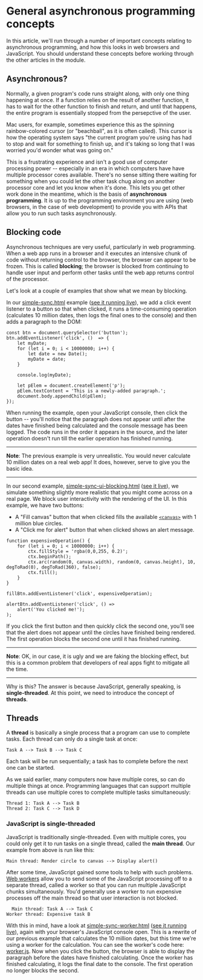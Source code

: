 # General asynchronous programming concepts

In this article, we'll run through a number of important concepts relating to asynchronous programming, and how this looks in web browsers and JavaScript. You should understand these concepts before working through the other articles in the module.

## Asynchronous?

Normally, a given program's code runs straight along, with only one thing happening at once. If a function relies on the result of another function, it has to wait for the other function to finish and return, and until that happens, the entire program is essentially stopped from the persepctive of the user.

Mac users, for example, sometimes experience this as the spinning rainbow-colored cursor (or "beachball", as it is often called). This cursor is how the operating system says "the current program you're using has had to stop and wait for something to finish up, and it's taking so long that I was worried you'd wonder what was going on."

This is a frustrating experience and isn't a good use of computer processing power -- especially in an era in which computers have have multiple processor cores available. There's no sense sitting there waiting for something when you could let the other task chug along on another processor core and let you know when it's done. This lets you get other work done in the meantime, which is the basis of **asynchronous programming**. It is up to the programming environment you are using (web browsers, in the case of web development) to provide you with APIs that allow you to run such tasks asynchronously.

## Blocking code

Asynchronous techniques are very useful, particularly in web programming. When a web app runs in a browser and it executes an intensive chunk of code without returning control to the browser, the browser can appear to be frozen. This is called **blocking**; the browser is blocked from continuing to handle user input and perform other tasks until the web app returns control of the processor.

Let's look at a couple of examples that show what we mean by blocking.

In our [simple-sync.html](https://github.com/AndrewSRea/My_Learning_Port/blob/main/JavaScript/Asynchronous_JS/General_Asynch_Programming_Concepts/simple-sync.html) example ([see it running live]()), we add a click event listener to a button so that when clicked, it runs a time-consuming operation (calculates 10 million dates, then logs the final ones to the console) and then adds a paragraph to the DOM:
```
const btn = document.querySelector('button');
btn.addEventListener('click', ()  => {
    let myDate;
    for (let i = 0; i < 10000000; i++) {
        let date = new Date();
        myDate = date;
    }

    console.log(myDate);

    let pElem = document.createElement('p');
    pElem.textContent = 'This is a newly-added paragraph.';
    document.body.appendChild(pElem);
});
```
When running the example, open your JavaScript console, then click the button -- you'll notice that the paragraph does not appear until after the dates have finished being calculated and the console message has been logged. The code runs in the order it appears in the source, and the later operation doesn't run till the earlier operation has finished running.

<hr>

**Note**: The previous example is very unrealistic. You would never calculate 10 million dates on a real web app! It does, however, serve to give you the basic idea.

<hr>

In our second example, [simple-sync-ui-blocking.html](https://github.com/AndrewSRea/My_Learning_Port/blob/main/JavaScript/Asynchronous_JS/General_Asynch_Programming_Concepts/simple-sync-ui-blocking.html) ([see it live]()), we simulate something slightly more realistic that you might come across on a real page. We block user interactivity with the rendering of the UI. In this example, we have two buttons:

* A "Fill canvas" button that when clicked fills the available [`<canvas>`](https://developer.mozilla.org/en-US/docs/Web/HTML/Element/canvas) with 1 million blue circles.
* A "Click me for alert" button that when clicked shows an alert message.

```
function expensiveOperation() {
    for (let i = 0; i < 10000000; i++) {
        ctx.fillStyle = 'rgba(0,0,255, 0.2)';
        ctx.beginPath();
        ctx.arc(random(0, canvas.width), random(0, canvas.height), 10, degToRad(0), degToRad(360), false);
        ctx.fill();
    }
}

fillBtn.addEventListener('click', expensiveOperation);

alertBtn.addEventListener('click', () => 
    alert('You clicked me!');
);
```
If you click the first button and then quickly click the second one, you'll see that the alert does not appear until the circles have finished being rendered. The first operation blocks the second one until it has finished running.

<hr>

**Note**: OK, in our case, it is ugly and we are faking the blocking effect, but this is a common problem that developers of real apps fight to mitigate all the time.

<hr>

Why is this? The answer is because JavaScript, generally speaking, is **single-threaded**. At this point, we need to introduce the concept of **threads**.

## Threads

A **thread** is basically a single process that a program can use to complete tasks. Each thread can only do a single task at once:
```
Task A --> Task B --> Task C
```
Each task will be run sequentially; a task has to complete before the next one can be started.

As we said earlier, many computers now have multiple cores, so can do multiple things at once. Programming languages that can support multiple threads can use multiple cores to complete multiple tasks simultaneously:
```
Thread 1: Task A --> Task B
Thread 2: Task C --> Task D
```

### JavaScript is single-threaded

JavaScript is traditionally single-threaded. Even with multiple cores, you could only get it to run tasks on a single thread, called the **main thread**. Our example from above is run like this:
```
Main thread: Render circle to canvas --> Display alert()
```
After some time, JavaScript gained some tools to help with such problems. [Web workers](https://developer.mozilla.org/en-US/docs/Web/API/Web_Workers_API) allow you to send some of the JavaScript processing off to a separate thread, called a worker so that you can run multiple JavaScript chunks simultaneously. You'd generally use a worker to run expensive processes off the main thread so that user interaction is not blocked.
```
  Main thread: Task A --> Task C
Worker thread: Expensive task B
```
With this in mind, have a look at [simple-sync-worker.html](https://github.com/AndrewSRea/My_Learning_Port/blob/main/JavaScript/Asynchronous_JS/General_Asynch_Programming_Concepts/simple-sync-worker.html) ([see it running live]()), again with your browser's JavaScript console open. This is a rewrite of our previous example that calculates the 10 million dates, but this time we're using a worker for the calculation. You can see the worker's code here: [worker.js](https://github.com/AndrewSRea/My_Learning_Port/blob/main/JavaScript/Asynchronous_JS/General_Asynch_Programming_Concepts/worker.js). Now when you click the button, the browser is able to display the paragraph before the dates have finished calculating. Once the worker has finished calculating, it logs the final date to the console. The first operation no longer blocks the second.